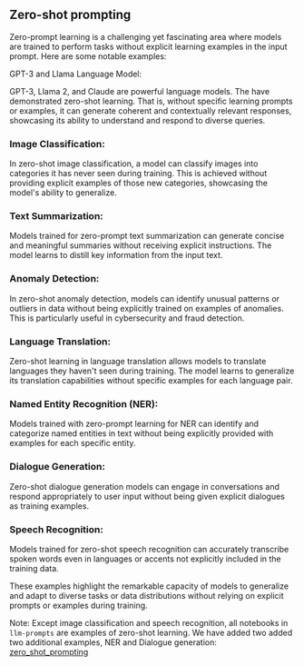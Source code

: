 ## Zero-shot prompting

Zero-prompt learning is a challenging yet fascinating area where models are trained to perform tasks without explicit learning examples in the input prompt. Here are some notable examples:

GPT-3 and Llama Language Model:

GPT-3, Llama 2, and Claude are powerful language models. The have demonstrated zero-shot learning. That is, without specific learning prompts or examples, it can generate coherent and contextually relevant responses, showcasing its ability to understand and respond to diverse queries.

### Image Classification:

In zero-shot image classification, a model can classify images into categories it has never seen during training. This is achieved without providing explicit examples of those new categories, showcasing the model's ability to generalize.

### Text Summarization:

Models trained for zero-prompt text summarization can generate concise and meaningful summaries without receiving explicit instructions. The model learns to distill key information from the input text.

### Anomaly Detection:

In zero-shot anomaly detection, models can identify unusual patterns or outliers in data without being explicitly trained on examples of anomalies. This is particularly useful in cybersecurity and fraud detection.

### Language Translation:

Zero-shot learning in language translation allows models to translate languages they haven't seen during training. The model learns to generalize its translation capabilities without specific examples for each language pair.

### Named Entity Recognition (NER):

Models trained with zero-prompt learning for NER can identify and categorize named entities in text without being explicitly provided with examples for each specific entity.

### Dialogue Generation:

Zero-shot dialogue generation models can engage in conversations and respond appropriately to user input without being given explicit dialogues as training examples.

### Speech Recognition:

Models trained for zero-shot speech recognition can accurately transcribe spoken words even in languages or accents not explicitly included in the training data.

These examples highlight the remarkable capacity of models to generalize and adapt to diverse tasks or data distributions without relying on explicit prompts or examples during training. 

Note: Except image classification and speech recognition, all notebooks
in `llm-prompts` are examples of zero-shot learning. We have added 
two added two additional examples, NER and Dialogue generation: [zero_shot_prompting](./1_zero_shot_prompting.ipynb)